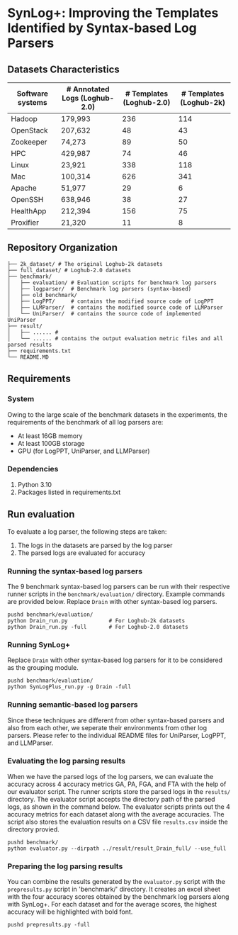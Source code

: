 # SynLog+: Improving the Templates Identified by Syntax-based Log Parsers

## Datasets Characteristics

| Software systems          | # Annotated Logs (Loghub-2.0) | # Templates  (Loghub-2.0) | # Templates (Loghub-2k) |
| ------------------------- | ------------------------- | --------------------- | ----------------------- |
| Hadoop                    | 179,993                   | 236                   | 114                     |
| OpenStack                 | 207,632                   | 48                    | 43                      |
| Zookeeper                 | 74,273                    | 89                    | 50                      |
| HPC                       | 429,987                   | 74                    | 46                      |
| Linux                     | 23,921                    | 338                   | 118                     |
| Mac                       | 100,314                   | 626                   | 341                     |
| Apache                    | 51,977                    | 29                    | 6                       |
| OpenSSH                   | 638,946                   | 38                    | 27                      |
| HealthApp                 | 212,394                   | 156                   | 75                      |
| Proxifier                 | 21,320                    | 11                    | 8                       |


## Repository Organization

```
├── 2k_dataset/ # The original Loghub-2k datasets
├── full_dataset/ # Loghub-2.0 datasets
├── benchmark/
│   ├── evaluation/ # Evaluation scripts for benchmark log parsers
│   ├── logparser/  # Benchmark log parsers (syntax-based)
│   ├── old_benchmark/
│   ├── LogPPT/     # contains the modified source code of LogPPT
│   ├── LLMParser/  # contains the modified source code of LLMParser
│   └── UniParser/  # contains the source code of implemented UniParser
├── result/
│   ├── ...... #
│   └── ...... # contains the output evaluation metric files and all parsed results
├── requirements.txt
└── README.MD
```

## Requirements

### System

Owing to the large scale of the benchmark datasets in the experiments, the
requirements of the benchmark of all log parsers are:

- At least 16GB memory
- At least 100GB storage
- GPU (for LogPPT, UniParser, and LLMParser)

### Dependencies

1. Python 3.10
2. Packages listed in requirements.txt


## Run evaluation

To evaluate a log parser, the following steps are taken:

1. The logs in the datasets are parsed by the log parser
2. The parsed logs are evaluated for accuracy

### Running the syntax-based log parsers

The 9 benchmark syntax-based log parsers can be run with their respective runner
scripts in the `benchmark/evaluation/` directory. Example commands are provided
below.  Replace `Drain` with other syntax-based log parsers.

```
pushd benchmark/evaluation/
python Drain_run.py             # For Loghub-2k datasets
python Drain_run.py -full       # For Loghub-2.0 datasets
```

### Running SynLog+

Replace `Drain` with other syntax-based log parsers for it to be considered as
the grouping module.

```
pushd benchmark/evaluation/
python SynLogPlus_run.py -g Drain -full
```

### Running semantic-based log parsers

Since these techniques are different from other syntax-based parsers and also
from each other, we seperate their environments from other log parsers.  Please
refer to the individual README files for UniParser, LogPPT, and LLMParser.


### Evaluating the log parsing results

When we have the parsed logs of the log parsers, we can evaluate the accuracy
across 4 accuracy metrics GA, PA, FGA, and FTA with the help of our evaluator
script. The runner scripts store the parsed logs in the `results/` directory.
The evaluator script accepts the directory path of the parsed logs, as shown in
the command below.  The evaluator scripts prints out the 4 accuracy metrics for
each dataset along with the average accuracies.  The script also stores the
evaluation results on a CSV file `results.csv` inside the directory provied.

```
pushd benchmark/
python evaluator.py --dirpath ../result/result_Drain_full/ --use_full
```

### Preparing the log parsing results

You can combine the results generated by the `evaluator.py` script with the
`prepresults.py` script in 'benchmark/' directory.  It creates an excel sheet
with the four accuracy scores obtained by the benchmark log parsers along with
SynLog+.  For each dataset and for the average scores, the highest accuracy will
be highlighted with bold font.

```
pushd prepresults.py -full
```
